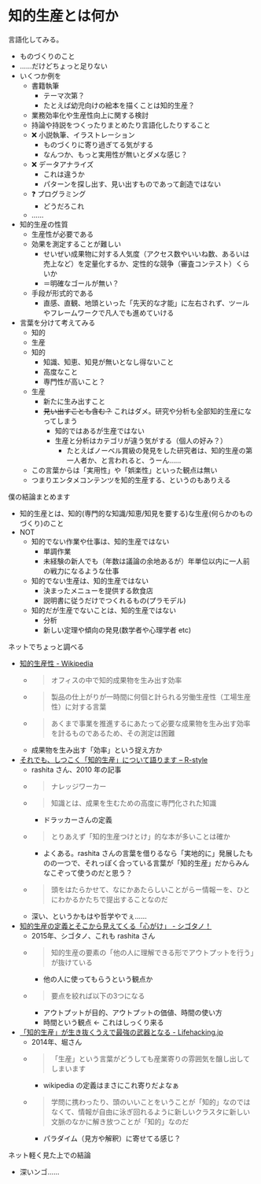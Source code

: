 # 知的生産とは何か
言語化してみる。

- ものづくりのこと
- ……だけどちょっと足りない
- いくつか例を
  - 書籍執筆
    - テーマ次第？
    - たとえば幼児向けの絵本を描くことは知的生産？
  - 業務効率化や生産性向上に関する検討
  - 持論や持説をつくったりまとめたり言語化したりすること
  - :x: 小説執筆、イラストレーション
    - ものづくりに寄り過ぎてる気がする
    - なんつか、もっと実用性が無いとダメな感じ？
  - :x: データアナライズ
    - これは違うか
    - パターンを探し出す、見い出すものであって創造ではない
  - :question: プログラミング
    - どうだろこれ
  - ……
- 知的生産の性質
  - 生産性が必要である
  - 効果を測定することが難しい
    - せいぜい成果物に対する人気度（アクセス数やいいね数、あるいは売上など）を定量化するか、定性的な競争（審査コンテスト）くらいか
    - ＝明確なゴールが無い？
  - 手段が形式的である
    - 直感、直観、地頭といった「先天的な才能」に左右されず、ツールやフレームワークで凡人でも進めていける
- 言葉を分けて考えてみる
  - 知的
  - 生産
  - 知的
    - 知識、知恵、知見が無いとなし得ないこと
    - 高度なこと
    - 専門性が高いこと？
  - 生産
    - 新たに生み出すこと
    - ~~見い出すことも含む？~~ これはダメ。研究や分析も全部知的生産になってしまう
      - 知的ではあるが生産ではない
      - 生産と分析はカテゴリが違う気がする（個人の好み？）
        - たとえばノーベル賞級の発見をした研究者は、知的生産の第一人者か、と言われると、うーん……
  - この言葉からは「実用性」や「娯楽性」といった観点は無い
  - つまりエンタメコンテンツを知的生産する、というのもありえる

僕の結論まとめます

- 知的生産とは、知的(専門的な知識/知恵/知見を要する)な生産(何らかのものづくり)のこと
- NOT
  - 知的でない作業や仕事は、知的生産ではない
    - 単調作業
    - 未経験の新人でも（年数は議論の余地あるが）年単位以内に一人前の戦力になるような仕事
  - 知的でない生産は、知的生産ではない
    - 決まったメニューを提供する飲食店
    - 説明書に従うだけでつくれるもの(プラモデル)
  - 知的だが生産でないことは、知的生産ではない
    - 分析
    - 新しい定理や傾向の発見(数学者や心理学者 etc)

ネットでちょっと調べる

- [知的生産性 - Wikipedia](https://ja.wikipedia.org/wiki/%E7%9F%A5%E7%9A%84%E7%94%9F%E7%94%A3%E6%80%A7)
  - > オフィスの中で知的成果物を生み出す効率
  - > 製品の仕上がりが一時間に何個と計られる労働生産性（工場生産性）に対する言葉
  - > あくまで事業を推進するにあたって必要な成果物を生み出す効率を計るものであるため、その測定は困難
  - 成果物を生み出す「効率」という捉え方か
- [それでも、しつこく「知的生産」について語ります – R-style](https://rashita.net/blog/?p=3919)
  - rashita さん、2010 年の記事
  - > ナレッジワーカー
  - > 知識とは、成果を生むための高度に専門化された知識
    - ドラッカーさんの定義
  - > とりあえず「知的生産つけとけ」的な本が多いことは確か
    - よくある。rashita さんの言葉を借りるなら「実地的に」発展したものの一つで、それっぽく合っている言葉が「知的生産」だからみんなこぞって使うのだと思う？
  - > 頭をはたらかせて、なにかあたらしいことがらー情報ーを、ひとにわかるかたちで提出することなのだ 
  - 深い、というかもはや哲学やでぇ……
- [知的生産の定義とそこから見えてくる「心がけ」 - シゴタノ！](https://cyblog.jp/2888)
  - 2015年、シゴタノ、これも rashita さん
  - > 知的生産の要素の「他の人に理解できる形でアウトプットを行う」が抜けている
    - 他の人に使ってもらうという観点か
  - > 要点を絞れば以下の3つになる
    - アウトプットが目的、アウトプットの価値、時間の使い方
    - 時間という観点 ← これはしっくり来る
- [「知的生産」が生き抜くうえで最強の武器となる - Lifehacking.jp](https://lifehacking.jp/2014/10/fill-the-gap/)
  - 2014年、堀さん
  - > 「生産」という言葉がどうしても産業寄りの雰囲気を醸し出してしまいます
    - wikipedia の定義はまさにこれ寄りだよなぁ
  - > 学問に携わったり、頭のいいことをいうことが「知的」なのではなくて、情報が自由に泳ぎ回れるように新しいクラスタに新しい文脈のなかに解き放つことが「知的」なのだ
    - パラダイム（見方や解釈）に寄せてる感じ？

ネット軽く見た上での結論

- 深いンゴ……
